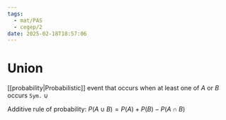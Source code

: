 ```yaml
---
tags:
  - mat/PAS
  - cegep/2
date: 2025-02-18T18:57:06
---
```


# Union

[[probability|Probabilistic]] event that occurs when at least one of $A$ or $B$ occurs
`Sym.` $\cup$

Additive rule of probability: $P(A\cup B) = P(A) + P(B) - P(A\cap B)$